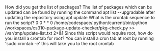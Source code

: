 How did you get the list of packages?
    The list of packages which can be updated can be found by running the command apt list --upgradable after updating the repository using apt update
What is the crontab sequence to run the script?
    0 0 * * 0 /home/codespace/.python/current/bin/python /workspaces/cs310-package-update-checker/pkg-check.py >> /var/tmp/update-list.txt 2>&1
Since this script would require root, how do you install a crontab for root?
    You can install a cron tab at root by running 'sudo crontab -e' this will take you to the root crontab